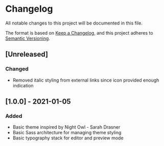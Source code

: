 # Changelog

All notable changes to this project will be documented in this file.

The format is based on [Keep a Changelog](https://keepachangelog.com/en/1.0.0/),
and this project adheres to [Semantic Versioning](https://semver.org/spec/v2.0.0.html).

## [Unreleased]

### Changed

- Removed italic styling from external links since icon provided enough indication

## [1.0.0] - 2021-01-05

### Added

- Basic theme inspired by Night Owl - Sarah Drasner
- Basic Sass architecture for managing theme styling
- Basic typography stack for editor and preview mode
